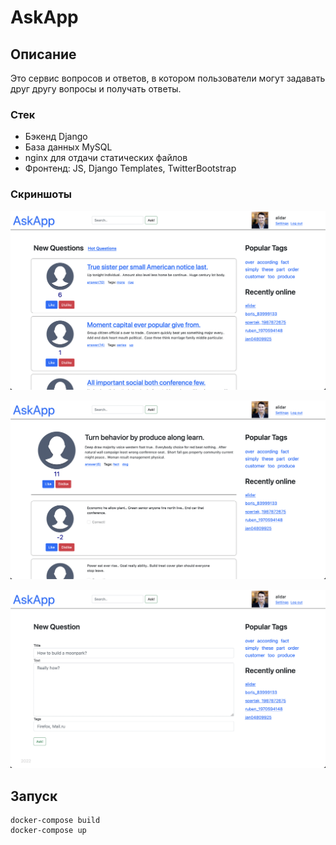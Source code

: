 # AskApp

## Описание
Это сервис вопросов и ответов, в котором пользователи могут задавать друг другу вопросы и получать ответы.

### Стек
- Бэкенд Django
- База данных MySQL
- nginx для отдачи статических файлов
- Фронтенд: JS, Django Templates, TwitterBootstrap


### Скриншоты
![Главный экран](screenshots/Screenshot%202022-12-22%20at%2005.00.51.png)

![Обсуждение вопроса](screenshots/Screenshot%202022-12-22%20at%2005.01.11.png)

![Создание вопроса](screenshots/Screenshot%202022-12-22%20at%2005.01.26.png)


## Запуск
```
docker-compose build
docker-compose up
```
